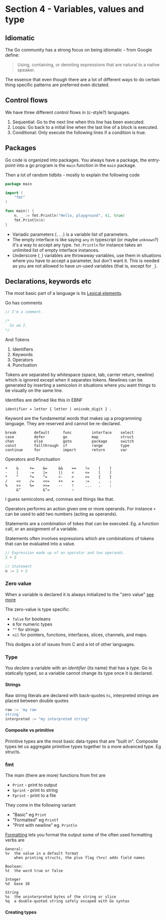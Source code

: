 # Section 4 - Variables, values and type

## Idiomatic

The Go community has a strong focus on being idiomatic - from Google define:

> Using, containing, or denoting expressions that are natural to a native speaker.

The essence that even though there are a lot of different ways to do certain thing
specific patterns are preferred even dictated.

## Control flows

We have three different control flows in (c-style?) languages.

1. Sequential: Go to the next line when this line has been executed.
2. Loops: Go back to a initial line when the last line of a block is executed.
3. Conditional: Only execute the following lines if a condition is true.

## Packages

Go code is organized into packages. You always have a package, the entry-point
into a go program is the `main` function in the `main` package.

Then a lot of random tidbits - mostly to explain the following code

```go
package main

import (
	"fmt"
)

func main() {
	n, _ := fmt.Println("Hello, playground", 42, true)
	fmt.Println(n)
}
```

* Variadic parameters (`...`) is a variable list of parameters.
* The empty interface is like saying `any` in typescript (or maybe `unknown`?)
  it's a way to accept any type. `fmt.Println` for instance takes an unlimited
  list of empty interface instances.
* Underscore (`_`) variables are throwaway variables, use them in situations where
  you have to accept a parameter, but don't want it. This is needed as you are
  not allowed to have un-used variables (that is, except for `_`).

## Declarations, keywords etc

The most basic part of a language is its [Lexical elements](https://go.dev/ref/spec#Lexical_elements).

Go has comments

```go
// I'm a comment.

/*
  So am I.
*/
```

And Tokens

1. Identifiers
2. Keywords
3. Operators
4. Punctuation

Tokens are separated by whitespace (space, tab, carrier return, newline) which
is ignored except when it separates tokens. Newlines can be generated by inserting
a semicolon in situations where you want things to be visually on the same line.

Identifies are defined like this in EBNF

```text
identifier = letter { letter | unicode_digit } .
```

Keyword are the fundamental words that makes up a programming language. They
are reserved and cannot be re-declared.

```text
break        default      func         interface    select
case         defer        go           map          struct
chan         else         goto         package      switch
const        fallthrough  if           range        type
continue     for          import       return       var
```

Operators and Punctuation

```text
+    &     +=    &=     &&    ==    !=    (    )
-    |     -=    |=     ||    <     <=    [    ]
*    ^     *=    ^=     <-    >     >=    {    }
/    <<    /=    <<=    ++    =     :=    ,    ;
%    >>    %=    >>=    --    !     ...   .    :
     &^          &^=          ~
```

I guess semicolons and, commas and things like that.

Operators performs an action given one or more operands. For instance `+` can be
used to add two numbers (acting as operands).

Statements are a combination of tokes that can be executed. Eg. a function call,
or an assignment of a variable.

Statements often involves expressions which are combinations of tokens that can
be evaluated into a value.

```go
// Expression made up of an operator and two operands.
2 + 2

// Statement
n := 2 + 2
```

### Zero value

When a variable is declared it is always initialized to the "zero value" [see more](https://go.dev/ref/spec#The_zero_value)

The zero-value is type specific:

* `false` for booleans
* `0` for numeric types
* `""` for strings
* `nil` for pointers, functions, interfaces, slices, channels, and maps.

This dodges a lot of issues from C and a lot of other languages.

### Type

You *declare* a variable with an *identifier* (its name) that has a *type*.
Go is statically typed, so a variable cannot change its type once it is declared.

#### Strings

Raw string literals are declared with back-quotes ``hi``, interpreted strings are
placed between double quotes

```go
raw := `my raw
string`
interpreted := "my interpreted string"
```


#### Composite vs primitive

Primitive types are the most basic data-types that are "built in". Composite
types let us aggregate primitive types together to a more advanced type. Eg
structs.


### fmt

The main (there are more) functions from fmt are

* `Print` - print to output
* `Sprint` - print to string
* `Fprint` - print to a file

They come in the following variant

* "Basic" eg `Print`
* "Formatted" eg `Printf`
* "Print with newline" eg. `Println`

[Formatting](https://pkg.go.dev/fmt#hdr-Printing) lets you format the output
some of the often used formatting verbs are

```text
General:
%v	the value in a default format
	when printing structs, the plus flag (%+v) adds field names

Boolean:
%t	the word true or false

Integer
%d	base 10

String
%s	the uninterpreted bytes of the string or slice
%q	a double-quoted string safely escaped with Go syntax
```

#### Creating types

